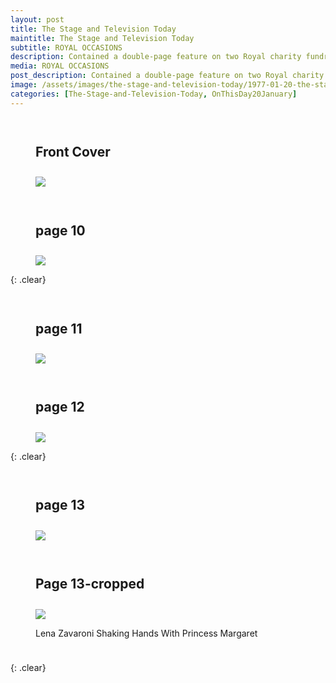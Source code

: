 ```yaml
---
layout: post
title: The Stage and Television Today
maintitle: The Stage and Television Today
subtitle: ROYAL OCCASIONS
description: Contained a double-page feature on two Royal charity fundraisers which had been held the previous week. Lena had performed at one of them, held at Jollees in Stoke-on-Trent, and she was photographed shaking hands with Princess Margaret.
media: ROYAL OCCASIONS
post_description: Contained a double-page feature on two Royal charity fundraisers which had been held the previous week. Lena had performed at one of them, held at Jollees in Stoke-on-Trent, and she was photographed shaking hands with Princess Margaret.
image: /assets/images/the-stage-and-television-today/1977-01-20-the-stage-and-television-today-front-cover.jpg
categories: [The-Stage-and-Television-Today, OnThisDay20January]
---
```


<figure class="fig1">
<figcaption>
<h2 id="front-cover">Front Cover</h2>
</figcaption>
<a href="/assets/images/the-stage-and-television-today/1977-01-20-the-stage-and-television-today-front-cover.jpg"><img src="/assets/images/the-stage-and-television-today/1977-01-20-the-stage-and-television-today-front-cover.jpg" class="full-width zoom-in"></a>
</figure>

<figure class="fig2">
<figcaption>
<h2 id="page-10">page 10</h2>
</figcaption>
<a href="/assets/images/the-stage-and-television-today/1977-01-20-the-stage-and-television-today-page-10.jpg"><img src="/assets/images/the-stage-and-television-today/1977-01-20-the-stage-and-television-today-page-10.jpg" class="full-width zoom-in"></a>
</figure>

{: .clear}

<figure class="fig1">
<figcaption>
<h2 id="page-11">page 11</h2>
</figcaption>
<a href="/assets/images/the-stage-and-television-today/1977-01-20-the-stage-and-television-today-page-11.jpg"><img src="/assets/images/the-stage-and-television-today/1977-01-20-the-stage-and-television-today-page-11.jpg" class="full-width zoom-in"></a>
</figure>

<figure class="fig2">
<figcaption>
<h2 id="page-12">page 12</h2>
</figcaption>
<a href="/assets/images/the-stage-and-television-today/1977-01-20-the-stage-and-television-today-page-12.jpg"><img src="/assets/images/the-stage-and-television-today/1977-01-20-the-stage-and-television-today-page-12.jpg" class="full-width zoom-in"></a>
</figure>

{: .clear}

<figure class="fig1">
<figcaption>
<h2 id="page-13">page 13</h2>
</figcaption>
<a href="/assets/images/the-stage-and-television-today/1977-01-20-the-stage-and-television-today-page-13.jpg"><img src="/assets/images/the-stage-and-television-today/1977-01-20-the-stage-and-television-today-page-13.jpg" class="full-width zoom-in"></a>
</figure>


<figure class="fig2">
<figcaption>
<h2 id="page-13-cropped">Page 13-cropped</h2>
</figcaption>
<a href="/assets/images/the-stage-and-television-today/1977-01-20-the-stage-and-television-today-Lena-Zavaroni-shaking-hands-with-princess-margaret.png"><img src="/assets/images/the-stage-and-television-today/1977-01-20-the-stage-and-television-today-Lena-Zavaroni-shaking-hands-with-princess-margaret.png" class="full-width zoom-in"></a>
<figcaption>
<p>Lena Zavaroni Shaking Hands With Princess Margaret</p>
</figcaption>
</figure>

<br />{: .clear}

<style>
.fig1 {float:left; width:49%;}

.fig2 {float:right; width:49%;}

figcaption {float:left; width:100%;}

@media screen and (orientation:portrait) {
.fig1, .fig2 {float:left; width:100%;}
figcaption {float:left; width:100%; margin-bottom: 10px;}
}
</style>

